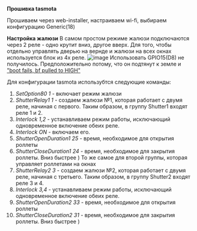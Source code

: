 **Прошивка tasmota**

Прошиваем через web-installer, настраиваем wi-fi, выбираем конфигурацию Generic(18)

**Настройка жалюзи**
В самом простом режиме жалюзи подключаются через 2 реле - одно крутит вниз, другое вверх.
Для того, чтобы отдельно управлять дверью на вернде и жалюзи на всех окнах используется блок из 4х реле.
![image](https://github.com/ELAPS0/HA/assets/59027876/b8bc4ddd-1689-469e-b599-ca3afd05d841)
Использовать GPIO15(D8) не получилось. Предположительно потому, что он подтянут к земле и ["boot fails, bf pulled to HIGH"](https://community.home-assistant.io/t/simple-push-button-wiring-and-configuration-on-a-wemos-d1-through-tasmota-on-ha/449497/4)

Для конфигурации tasmota использубтся следующие команды:
1. _SetOption80 1_ - включает режим жалюзи
2. _ShutterRelay1 1_ - создаем жалюзи №1, которая работает с двумя реле, начиная с первого. Таким образом, в группу Shutter1 входят реле 1 и 2.
3. _Interlock 1,2_ - устанавливаем режим работы, исключающий одновременное включение обеих реле.
4. _Interlock ON_ - включаем его.
5. _ShutterOpenDuration1 25_ - время, необходимое для открытия роллеты
6. _ShutterCloseDuration1 24_ - время, необходимое для закрытия роллеты. Вниз быстрее )
То же самое для второй группы, которая управляет роллетами на окнах
7. _ShutterRelay2 3_ - создаем жалюзи №2, которая работает с двумя реле, начиная с третьего. Таким образом, в группу Shutter2 входят реле 3 и 4.
8. _Interlock 3,4_ - устанавливаем режим работы, исключающий одновременное включение обеих реле.
9. _ShutterOpenDuration2 33_ - время, необходимое для открытия роллеты
6. _ShutterCloseDuration2 31_ - время, необходимое для закрытия роллеты. Вниз быстрее )
